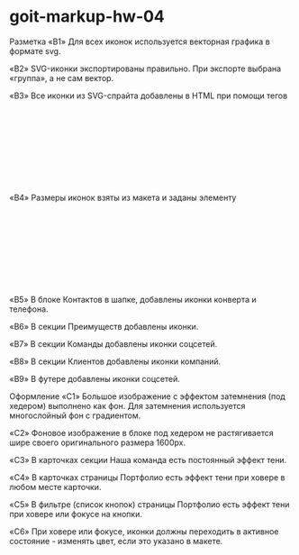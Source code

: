 # goit-markup-hw-04

Разметка
«B1» Для всех иконок используется векторная графика в формате svg.

«B2» SVG-иконки экспортированы правильно. При экспорте выбрана «группа», а не сам вектор.

«B3» Все иконки из SVG-спрайта добавлены в HTML при помощи тегов <svg> и <use>

«B4» Размеры иконок взяты из макета и заданы элементу <svg> в HTML-файле.

«B5» В блоке Контактов в шапке, добавлены иконки конверта и телефона.

«B6» В секции Преимуществ добавлены иконки.

«B7» В секции Команды добавлены иконки соцсетей.

«B8» В секции Клиентов добавлены иконки компаний.

«B9» В футере добавлены иконки соцсетей.

Оформление
«C1» Большое изображение с эффектом затемнения (под хедером) выполнено как фон. Для затемнения используется многослойный фон с градиентом.

«C2» Фоновое изображение в блоке под хедером не растягивается шире своего оригинального размера 1600рх.

«C3» В карточках секции Наша команда есть постоянный эффект тени.

«C4» В карточках страницы Портфолио есть эффект тени при ховере в любом месте карточки.

«C5» В фильтре (список кнопок) страницы Портфолио есть эффект тени при ховере или фокусе на кнопки.

«C6» При ховере или фокусе, иконки должны переходить в активное состояние - изменять цвет, если это указано в макете.